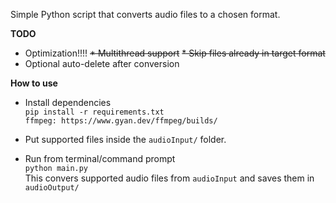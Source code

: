 Simple Python script that converts audio files to a chosen format.

**TODO**
* Optimization!!!!
~~* Multithread support~~
~~* Skip files already in target format~~
* Optional auto-delete after conversion


**How to use**
* Install dependencies <br>
``pip install -r requirements.txt`` <br>
``ffmpeg: https://www.gyan.dev/ffmpeg/builds/`` <br>
* Put supported files inside the ``audioInput/`` folder.

* Run from terminal/command prompt <br>
``python main.py`` <br>
This convers supported audio files from ``audioInput`` and saves them in ``audioOutput/``
